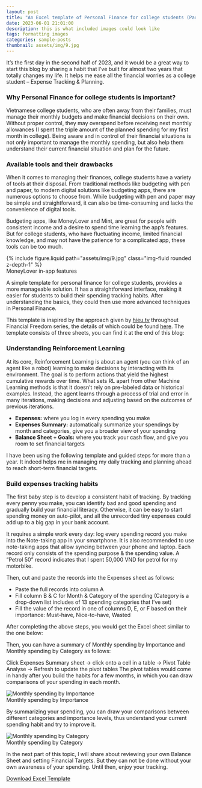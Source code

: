 ```yaml
---
layout: post
title: "An Excel template of Personal Finance for college students (Part 1)"
date: 2023-06-01 21:01:00
description: this is what included images could look like
tags: formatting images
categories: sample-posts
thumbnail: assets/img/9.jpg
---
```


It’s the first day in the second half of 2023, and it would be a great way to start this blog by sharing a habit that I’ve built for almost two years that totally changes my life. It helps me ease all the financial worries as a college student – Expense Tracking & Planning.

<h3>Why Personal Finance for college students is important?</h3>

Vietnamese college students, who are often away from their families, must manage their monthly budgets and make financial decisions on their own. Without proper control, they may overspend before receiving next monthly allowances (I spent the triple amount of the planned spending for my first month in college). Being aware and in control of their financial situations is not only important to manage the monthly spending, but also help them understand their current financial situation and plan for the future.

<h3>Available tools and their drawbacks</h3>

When it comes to managing their finances, college students have a variety of tools at their disposal. From traditional methods like budgeting with pen and paper, to modern digital solutions like budgeting apps, there are numerous options to choose from. While budgeting with pen and paper may be simple and straightforward, it can also be time-consuming and lacks the convenience of digital tools.

Budgeting apps, like MoneyLover and Mint, are great for people with consistent income and a desire to spend time learning the app’s features. But for college students, who have fluctuating income, limited financial knowledge, and may not have the patience for a complicated app, these tools can be too much.

<div class="row mt-3">
    <div class="col-sm mt-3 mt-md-0">
        {% include figure.liquid path="assets/img/9.jpg" class="img-fluid rounded z-depth-1" %}
    </div>
</div>
<div class="caption">
    MoneyLover in-app features
</div>

A simple template for personal finance for college students, provides a more manageable solution. It has a straightforward interface, making it easier for students to build their spending tracking habits. After understanding the basics, they could then use more advanced techniques in Personal Finance.

This template is inspired by the approach given by <a href="hieu.tv" target="_blank">hieu.tv</a> throughout Financial Freedom series, the details of which could be found <a href="https://youtu.be/lKhIompb0M0" target="_blank">here</a>. The template consists of three sheets, you can find it at the end of this blog:

<h3>Understanding Reinforcement Learning</h3>

At its core, Reinforcement Learning is about an agent (you can think of an agent like a robot) learning to make decisions by interacting with its environment. The goal is to perform actions that yield the highest cumulative rewards over time. What sets RL apart from other Machine Learning methods is that it doesn’t rely on pre-labeled data or historical examples. Instead, the agent learns through a process of trial and error in many iterations, making decisions and adjusting based on the outcomes of previous iterations.

<ul>
  <li><strong>Expenses:</strong> where you log in every spending you make</li>
  <li><strong>Expenses Summary:</strong> automatically summarize your spendings by month and categories, give you a broader view of your spending</li>
  <li><strong>Balance Sheet + Goals:</strong> where you track your cash flow, and give you room to set financial targets</li>
</ul>

<p>I have been using the following template and guided steps for more than a year. It indeed helps me in managing my daily tracking and planning ahead to reach short-term financial targets.</p>

  <h3>Build expenses tracking habits</h3>
  <p>The first baby step is to develop a consistent habit of tracking. By tracking every penny you make, you can identify bad and good spending and gradually build your financial literacy. Otherwise, it can be easy to start spending money on auto-pilot, and all the unrecorded tiny expenses could add up to a big gap in your bank account.</p>

  <p>It requires a simple work every day: log every spending record you make into the Note-taking app in your smartphone. It is also recommended to use note-taking apps that allow syncing between your phone and laptop. Each record only consists of the spending purpose & the spending value. A “Petrol 50” record indicates that I spent 50,000 VND for petrol for my motorbike.</p>

  <p>Then, cut and paste the records into the Expenses sheet as follows:</p>

  <ul>
    <li>Paste the full records into column A</li>
    <li>Fill column B & C for Month & Category of the spending (Category is a drop-down list includes of 13 spending categories that I’ve set)</li>
    <li>Fill the value of the record in one of columns D, E, or F based on their importance: Must-have, Nice-to-have, Wasted</li>
  </ul>

  <p>After completing the above steps, you would get the Excel sheet similar to the one below:</p>

  <p>Then, you can have a summary of Monthly spending by Importance and Monthly spending by Category as follows:</p>

  <p>Click Expenses Summary sheet → click onto a cell in a table → Pivot Table Analyse → Refresh to update the pivot tables The pivot tables would come in handy after you build the habits for a few months, in which you can draw comparisons of your spending in each month.</p>

<div class="row mt-3">
  <div class="col-sm mt-3 mt-md-0">
    <img src="monthly-spending-importance-image-link" class="img-fluid rounded z-depth-1" alt="Monthly spending by Importance" zoomable="true">
  </div>
</div>

<div class="caption">
  Monthly spending by Importance
</div>

<p>By summarizing your spending, you can draw your comparisons between different categories and importance levels, thus understand your current spending habit and try to improve it.</p>

<div class="row mt-3">
  <div class="col-sm mt-3 mt-md-0">
    <img src="monthly-spending-category-image-link" class="img-fluid rounded z-depth-1" alt="Monthly spending by Category" zoomable="true">
  </div>
</div>

<div class="caption">
  Monthly spending by Category
</div>

<p>In the next part of this topic, I will share about reviewing your own Balance Sheet and setting Financial Targets. But they can not be done without your own awareness of your spending. Until then, enjoy your tracking.</p>

<a href="downloadable-excel-file-link" download>Download Excel Template</a>